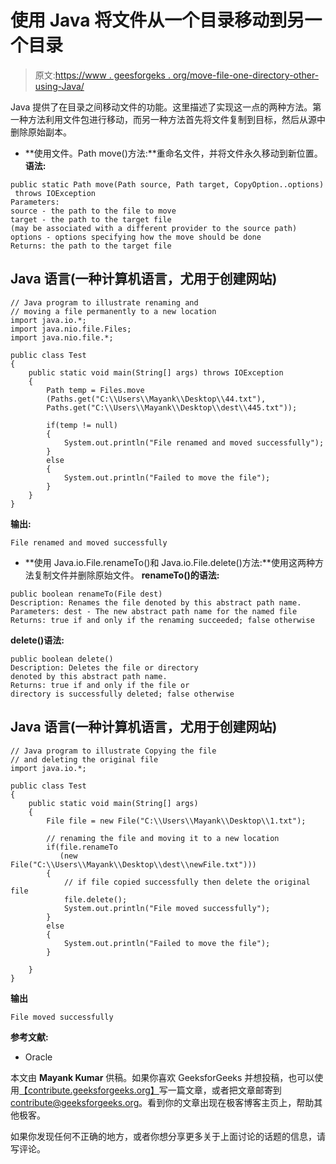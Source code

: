 # 使用 Java 将文件从一个目录移动到另一个目录

> 原文:[https://www . geesforgeks . org/move-file-one-directory-other-using-Java/](https://www.geeksforgeeks.org/moving-file-one-directory-another-using-java/)

Java 提供了在目录之间移动文件的功能。这里描述了实现这一点的两种方法。第一种方法利用文件包进行移动，而另一种方法首先将文件复制到目标，然后从源中删除原始副本。

*   **使用文件。Path move()方法:**重命名文件，并将文件永久移动到新位置。
    **语法:**

```
public static Path move(Path source, Path target, CopyOption..options)
 throws IOException
Parameters: 
source - the path to the file to move
target - the path to the target file 
(may be associated with a different provider to the source path)
options - options specifying how the move should be done
Returns: the path to the target file
```

## Java 语言(一种计算机语言，尤用于创建网站)

```
// Java program to illustrate renaming and
// moving a file permanently to a new location
import java.io.*;
import java.nio.file.Files;
import java.nio.file.*;

public class Test
{
    public static void main(String[] args) throws IOException
    {
        Path temp = Files.move
        (Paths.get("C:\\Users\\Mayank\\Desktop\\44.txt"),
        Paths.get("C:\\Users\\Mayank\\Desktop\\dest\\445.txt"));

        if(temp != null)
        {
            System.out.println("File renamed and moved successfully");
        }
        else
        {
            System.out.println("Failed to move the file");
        }
    }
}
```

**输出:**

```
File renamed and moved successfully
```

*   **使用 Java.io.File.renameTo()和 Java.io.File.delete()方法:**使用这两种方法复制文件并删除原始文件。
    **renameTo()的语法:**

```
public boolean renameTo(File dest)
Description: Renames the file denoted by this abstract path name.
Parameters: dest - The new abstract path name for the named file
Returns: true if and only if the renaming succeeded; false otherwise
```

**delete()语法:**

```
public boolean delete()
Description: Deletes the file or directory 
denoted by this abstract path name.
Returns: true if and only if the file or 
directory is successfully deleted; false otherwise
```

## Java 语言(一种计算机语言，尤用于创建网站)

```
// Java program to illustrate Copying the file
// and deleting the original file
import java.io.*;

public class Test
{
    public static void main(String[] args)
    {
        File file = new File("C:\\Users\\Mayank\\Desktop\\1.txt");

        // renaming the file and moving it to a new location
        if(file.renameTo
           (new File("C:\\Users\\Mayank\\Desktop\\dest\\newFile.txt")))
        {
            // if file copied successfully then delete the original file
            file.delete();
            System.out.println("File moved successfully");
        }
        else
        {
            System.out.println("Failed to move the file");
        }

    }
}
```

**输出**

```
File moved successfully
```

**参考文献:**

*   Oracle

本文由 **Mayank Kumar** 供稿。如果你喜欢 GeeksforGeeks 并想投稿，也可以使用[<u>【contribute.geeksforgeeks.org】</u>](http://www.contribute.geeksforgeeks.org/)写一篇文章，或者把文章邮寄到 contribute@geeksforgeeks.org。看到你的文章出现在极客博客主页上，帮助其他极客。

如果你发现任何不正确的地方，或者你想分享更多关于上面讨论的话题的信息，请写评论。